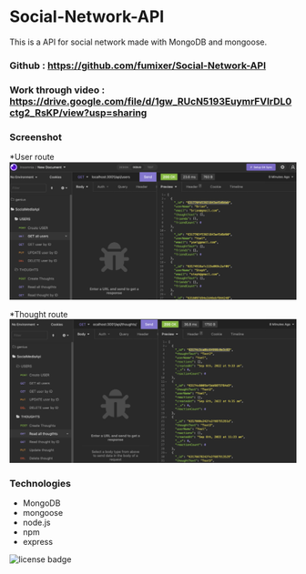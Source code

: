 # Social-Network-API

This is a API for social network made with MongoDB and mongoose.

### Github : https://github.com/fumixer/Social-Network-API

### Work through video : https://drive.google.com/file/d/1gw_RUcN5193EuymrFVIrDL0ctg2_RsKP/view?usp=sharing

### Screenshot
*User route
![User route](./assets/User.png)

*Thought route
![Thought route](./assets/Thought.png)

### Technologies

* MongoDB
* mongoose
* node.js
* npm
* express

![license badge](https://img.shields.io/badge/license-MIT-orange.png)